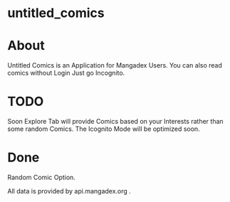 # untitled_comics

# About
Untitled Comics is an Application for Mangadex Users. You can also read comics without Login Just go Incognito.

# TODO
Soon Explore Tab will provide Comics based on your Interests rather than some random Comics.
The Icognito Mode will be optimized soon.

# Done
Random Comic Option.

All data is provided by api.mangadex.org .
